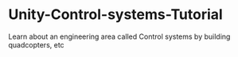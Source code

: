 # Unity-Control-systems-Tutorial
Learn about an engineering area called Control systems by building quadcopters, etc
